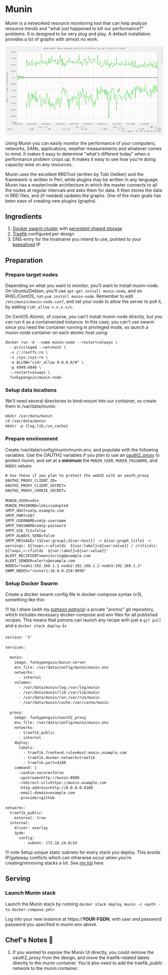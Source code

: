 # Munin

Munin is a networked resource monitoring tool that can help analyze resource trends and "what just happened to kill our performance?" problems. It is designed to be very plug and play. A default installation provides a lot of graphs with almost no work.

![Munin Screenshot](../images/munin.png)

Using Munin you can easily monitor the performance of your computers, networks, SANs, applications, weather measurements and whatever comes to mind. It makes it easy to determine "what's different today" when a performance problem crops up. It makes it easy to see how you're doing capacity-wise on any resources.

Munin uses the excellent ​RRDTool (written by Tobi Oetiker) and the framework is written in Perl, while plugins may be written in any language. Munin has a master/node architecture in which the master connects to all the nodes at regular intervals and asks them for data. It then stores the data in RRD files, and (if needed) updates the graphs. One of the main goals has been ease of creating new plugins (graphs).

## Ingredients

1. [Docker swarm cluster](/ha-docker-swarm/design/) with [persistent shared storage](/ha-docker-swarm/shared-storage-ceph.md)
2. [Traefik](/ha-docker-swarm/traefik) configured per design
3. DNS entry for the hostname you intend to use, pointed to your [keepalived](ha-docker-swarm/keepalived/) IP

## Preparation

### Prepare target nodes

Depending on what you want to monitor, you'll want to install munin-node. On Ubuntu/Debian, you'll use ```apt-get install munin-node```, and on RHEL/CentOS, run ```yum install munin-node```. Remember to edit ```/etc/munin/munin-node.conf```, and set your node to allow the server to poll it, by adding ```cidr_allow x.x.x.x/x```.

On CentOS Atomic, of course, you can't install munin-node directly, but you can run it as a containerized instance. In this case, you can't use swarm since you need the container running in privileged mode, so launch a munin-node container on each atomic host using:

```
docker run -d --name munin-node --restart=always \
  --privileged --net=host \
  -v /:/rootfs:ro \
  -v /sys:/sys:ro \
  -e ALLOW="cidr_allow 0.0.0.0/0" \
  -p 4949:4949 \
  --restart=always \
  funkypenguin/munin-node
```


### Setup data locations

We'll need several directories to bind-mount into our container, so create them in /var/data/munin:

```
mkdir /var/data/munin
cd /var/data/munin
mkdir -p {log,lib,run,cache}
```

### Prepare environment

Create /var/data/config/munin/munin.env, and populate with the following variables. Use the OAUTH2 variables if you plan to use an [oauth2_proxy](/reference/oauth_proxy/) to protect munin, and set at a **minimum** the ```MUNIN_USER```, ```MUNIN_PASSWORD```, and ```NODES``` values:

```
# Use these if you plan to protect the webUI with an oauth_proxy
OAUTH2_PROXY_CLIENT_ID=
OAUTH2_PROXY_CLIENT_SECRET=
OAUTH2_PROXY_COOKIE_SECRET=

MUNIN_USER=odin
MUNIN_PASSWORD=lokiisadopted
SMTP_HOST=smtp.example.com
SMTP_PORT=587
SMTP_USERNAME=smtp-username
SMTP_PASSWORD=smtp-password
SMTP_USE_TLS=false
SMTP_ALWAYS_SEND=false
SMTP_MESSAGE='[${var:group};${var:host}] -> ${var:graph_title} -> warnings: ${loop<,>:wfields  ${var:label}=${var:value}} / criticals: ${loop<,>:cfields  ${var:label}=${var:value}}'
ALERT_RECIPIENT=monitoring@example.com
ALERT_SENDER=alerts@example.com
NODES="node1:192.168.1.1 node2:192.168.1.2 node3:192.168.1.3"
SNMP_NODES="router1:10.0.0.254:9999"
```

### Setup Docker Swarm

Create a docker swarm config file in docker-compose syntax (v3), something like this:

!!! tip
        I share (_with my [patreon patrons](https://www.patreon.com/funkypenguin)_) a private "_premix_" git repository, which includes necessary docker-compose and env files for all published recipes. This means that patrons can launch any recipe with just a ```git pull``` and a ```docker stack deploy``` 👍


```
version: '3'

services:

  munin:
    image: funkypenguin/munin-server
    env_file: /var/data/config/munin/munin.env    
    networks:
      - internal
    volumes:
      - /var/data/munin/log:/var/log/munin
      - /var/data/munin/lib:/var/lib/munin
      - /var/data/munin/run:/var/run/munin
      - /var/data/munin/cache:/var/cache/munin  

  proxy:
    image: funkypenguin/oauth2_proxy
    env_file: /var/data/config/munin/munin.env
    networks:
      - traefik_public
      - internal
    deploy:
      labels:
        - traefik.frontend.rule=Host:munin.example.com
        - traefik.docker.network=traefik
        - traefik.port=4180
    command: |
      -cookie-secure=false
      -upstream=http://munin:8080
      -redirect-url=https://munin.example.com
      -http-address=http://0.0.0.0:4180
      -email-domain=example.com
      -provider=github

networks:
  traefik_public:
    external: true
  internal:
    driver: overlay
    ipam:
      config:
        - subnet: 172.16.24.0/24
```

!!! note
    Setup unique static subnets for every stack you deploy. This avoids IP/gateway conflicts which can otherwise occur when you're creating/removing stacks a lot. See [my list](/reference/networks/) here.


## Serving

### Launch Munin stack

Launch the Munin stack by running ```docker stack deploy munin -c <path -to-docker-compose.yml>```

Log into your new instance at https://**YOUR-FQDN**, with user and password password you specified in munin.env above.

## Chef's Notes 📓

1. If you wanted to expose the Munin UI directly, you could remove the oauth2_proxy from the design, and move the traefik-related labels directly to the munin container. You'd also need to add the traefik_public network to the munin container.